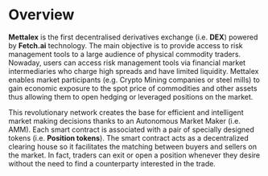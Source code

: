 # Overview

  **Mettalex** is the first decentralised derivatives exchange \(i.e. **DEX**\) powered by **Fetch.ai** technology. The main objective is to provide access to risk management tools to a large audience of physical commodity traders. Nowaday, users can access risk management tools via financial market intermediaries who charge high spreads and have limited liquidity. Mettalex enables market participants \(e.g. Crypto Mining companies or steel mills\) to gain economic exposure to the spot price of commodities and other assets thus allowing them to open hedging or leveraged positions on the market.  

  This revolutionary network creates the base for efficient and intelligent market making decisions thanks to an Autonomous Market Maker \(i.e. AMM\). Each smart contract is associated with a pair of specially designed tokens \(i.e. **Position tokens**\). The smart contract acts as a decentralized clearing house so it facilitates the matching between buyers and sellers on the market. In fact, traders can exit or open a position whenever they desire without the need to find a counterparty interested in the trade.


